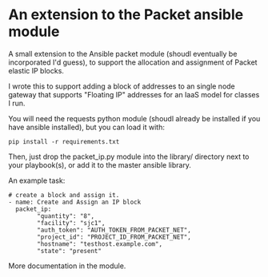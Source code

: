 An extension to the Packet ansible module
=========================================

A small extension to the Ansible packet module (shoudl eventually
be incorporated I'd guess), to support the allocation and assignment of
Packet elastic IP blocks.

I wrote this to support adding a block of addresses to an single node
gateway that supports "Floating IP" addresses for an IaaS model for
classes I run.

You will need the requests python module (shoudl already be installed if you have ansible installed), but you can load it with:

    pip install -r requirements.txt

Then, just drop the packet_ip.py module into the library/ directory next to your playbook(s), or add it to the master ansible library.

An example task:

    # create a block and assign it. 
    - name: Create and Assign an IP block
      packet_ip:
            "quantity": "8",
            "facility": "sjc1",
            "auth_token": "AUTH_TOKEN_FROM_PACKET_NET",
            "project_id": "PROJECT_ID_FROM_PACKET_NET",
            "hostname": "testhost.example.com",
            "state": "present"

More documentation in the module.

